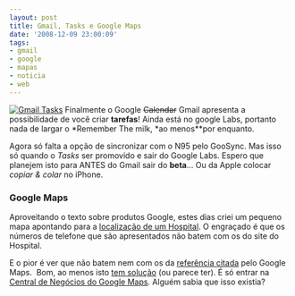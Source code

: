 ```yaml
---
layout: post
title: Gmail, Tasks e Google Maps
date: '2008-12-09 23:00:09'
tags:
- gmail
- google
- mapas
- noticia
- web
---
```



[![](http://2.bp.blogspot.com/_JE4qNpFW6Yk/ST2wpgUkqWI/AAAAAAAAANU/pCCe-uJzpnA/s400/tasks2.jpg "Gmail Tasks")](http://gmailblog.blogspot.com/2008/12/new-in-labs-tasks.html) Finalmente o Google <span style="text-decoration: line-through;">Calendar</span> Gmail apresenta a possibilidade de você criar **tarefas**! Ainda está no google Labs, portanto nada de largar o *Remember The milk, *ao menos**por enquanto.

Agora só falta a opção de sincronizar com o N95 pelo GooSync. Mas isso só quando o *Tasks* ser promovido e sair do Google Labs. Espero que planejem isto para ANTES do Gmail sair do **beta**… Ou da Apple colocar *copiar & colar* no iPhone.

### Google Maps

Aproveitando o texto sobre produtos Google, estes dias criei um pequeno mapa apontando para a [localização de um Hospital](http://maps.google.com/maps?f=q&hl=pt-BR&geocode=&q=Hospital+Alem%E3o+Oswaldo+Cruz&sll=-23.568629,-46.643229&sspn=0.006481,0.009656&ie=UTF8&ll=-23.556985,-46.638594&spn=0.012962,0.019312&z=14&iwloc=A&cid=-23568447,-46642799,11768062989176200344&source=embed). O engraçado é que os números de telefone que são apresentados não batem com os do site do Hospital.

E o pior é ver que não batem nem com os da [referência citada](http://www.telelistas.net/) pelo Google Maps.  Bom, ao menos isto [tem solução](http://maps.google.com/support/bin/answer.py?hl=br&answer=15391) (ou parece ter). É só entrar na [Central de Negócios do Google Maps](http://www.google.com/local/add/businessCenter?hl=pt-BR&gl=BR). Alguém sabia que isso existia?


